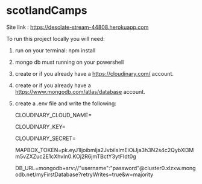 # scotlandCamps
Site link : https://desolate-stream-44808.herokuapp.com


To run this project locally you will need:

1) run on your terminal: npm install

2) mongo db must running on your powershell

3) create or if you already have a https://cloudinary.com/ account.

4) create or if you already have a https://www.mongodb.com/atlas/database account.

5) create a .env file and write the following:

   CLOUDINARY_CLOUD_NAME=

   CLOUDINARY_KEY=

   CLOUDINARY_SECRET=

   MAPBOX_TOKEN=pk.eyJ1Ijoibmlja2JvbiIsImEiOiJja3h3N2s4c2QybXl3Mm5vZXZuc2E1cXhvIn0.KOj2R6jmTBctY3ytFIdt0g

   DB_URL=mongodb+srv://"username":"password"@cluster0.xlzxw.mongodb.net/myFirstDatabase?retryWrites=true&w=majority
   
 
 
